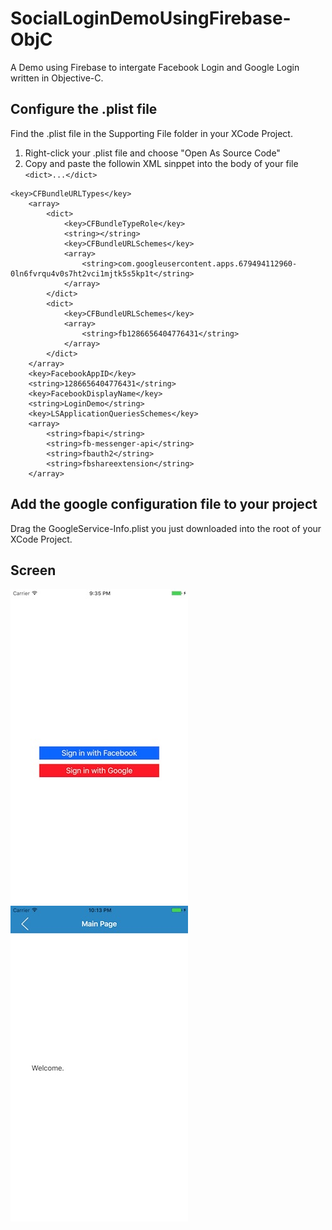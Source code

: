 # SocialLoginDemoUsingFirebase-ObjC
A Demo using Firebase to intergate Facebook Login and Google Login written in Objective-C.

## Configure the .plist file
Find the .plist file in the Supporting File folder in your XCode Project.
1. Right-click your .plist file and choose "Open As Source Code"
2. Copy and paste the followin XML sinppet into the body of your file
```<dict>...</dict>```
```code
<key>CFBundleURLTypes</key>
	<array>
		<dict>
			<key>CFBundleTypeRole</key>
			<string></string>
			<key>CFBundleURLSchemes</key>
			<array>
				<string>com.googleusercontent.apps.679494112960-0ln6fvrqu4v0s7ht2vci1mjtk5s5kp1t</string>
			</array>
		</dict>
		<dict>
			<key>CFBundleURLSchemes</key>
			<array>
				<string>fb1286656404776431</string>
			</array>
		</dict>
	</array>
	<key>FacebookAppID</key>
	<string>1286656404776431</string>
	<key>FacebookDisplayName</key>
	<string>LoginDemo</string>
	<key>LSApplicationQueriesSchemes</key>
	<array>
		<string>fbapi</string>
		<string>fb-messenger-api</string>
		<string>fbauth2</string>
		<string>fbshareextension</string>
	</array>
```

## Add the google configuration file to your project
Drag the GoogleService-Info.plist you just downloaded into the root of your XCode Project.

## Screen
<div>
  <img src="https://github.com/jhsiao21/SocialLoginDemoUsingFirebase-ObjC/blob/master/screen.jpg"> 
  </div>
<div>
  <img src="https://github.com/jhsiao21/SocialLoginDemoUsingFirebase-ObjC/blob/master/screenshot2.jpg"> 
  </div>

